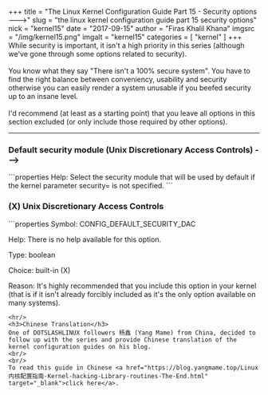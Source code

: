 +++
title = "The Linux Kernel Configuration Guide Part 15 - Security options  --->"
slug = "the linux kernel configuration guide part 15 security options"
nick = "kernel15"
date = "2017-09-15"
author = "Firas Khalil Khana"
imgsrc = "/img/kernel15.png"
imgalt = "kernel15"
categories = [ "kernel" ]
+++
While security is important, it isn't a high priority in this series (although we've gone through some options related to security).
<br/>
<br/>
You know what they say "There isn't a 100% secure system". You have to find the right balance between conveniency, usability and security otherwise you can easily render a system unusable if you beefed security up to an insane level.
<br/>
<br/>
I'd recommend (at least as a starting point) that you leave all options in this section excluded (or only include those required by other options).
<hr/>
<h3>Default security module (Unix Discretionary Access Controls)  ---></h3>
```properties
Help:       Select the security module that will be used by default if the
            kernel parameter security= is not specified.
```
<h3>(X) Unix Discretionary Access Controls</h3>
```properties
Symbol:     CONFIG_DEFAULT_SECURITY_DAC

Help:       There is no help available for this option.

Type:       boolean

Choice:     built-in (X)

Reason:     It's highly recommended that you include this option in your kernel
            (that is if it isn't already forcibly included as it's the only
            option available on many systems).
```
<hr/>
<h3>Chinese Translation</h3>
One of DOTSLASHLINUX followers 杨鑫 (Yang Mame) from China, decided to follow up with the series and provide Chinese translation of the kernel configuration guides on his blog.
<br/>
<br/>
To read this guide in Chinese <a href="https://blog.yangmame.top/Linux内核配置指南-Kernel-hacking-Library-routines-The-End.html" target="_blank">click here</a>.
